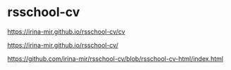 # rsschool-cv

https://irina-mir.github.io/rsschool-cv/cv

https://irina-mir.github.io/rsschool-cv/

https://github.com/irina-mir/rsschool-cv/blob/rsschool-cv-html/index.html
